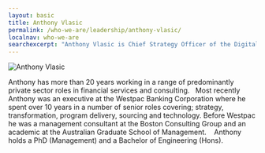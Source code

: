 ```yaml
---
layout: basic
title: Anthony Vlasic
permalink: /who-we-are/leadership/anthony-vlasic/
localnav: who-we-are
searchexcerpt: "Anthony Vlasic is Chief Strategy Officer of the Digital Transformation Agency."
---
```


<img  class="align-left" alt="Anthony Vlasic"  src="https://dta-www-drupal-20180130215411153400000001.s3.ap-southeast-2.amazonaws.com/s3fs-public/images/Our%20people/Anthony_100x100_0.png" />

Anthony has more than 20 years working in a range of predominantly private sector roles in financial services and consulting.
 
Most recently Anthony was an executive at the Westpac Banking Corporation where he spent over 10 years in a number of senior roles covering; strategy, transformation, program delivery, sourcing and technology. Before Westpac he was a management consultant at the Boston Consulting Group and an academic at the Australian Graduate School of Management. 
 
Anthony holds a PhD (Management) and a Bachelor of Engineering (Hons).
